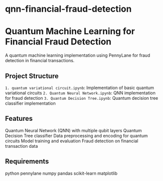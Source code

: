 # qnn-financial-fraud-detection

# Quantum Machine Learning for Financial Fraud Detection
A quantum machine learning implementation using PennyLane for fraud detection in financial transactions.
## Project Structure
 `1. quantum variational circuit.ipynb`: Implementation of basic quantum variational circuits
 `2. Quantum Neural Network.ipynb`: QNN implementation for fraud detection
 `3. Quantum Decision Tree.ipynb`: Quantum decision tree classifier implementation
## Features
 Quantum Neural Network (QNN) with multiple qubit layers
 Quantum Decision Tree classifier
 Data preprocessing and encoding for quantum circuits
 Model training and evaluation
 Fraud detection on financial transaction data
## Requirements
python
pennylane
numpy
pandas
scikit-learn
matplotlib
